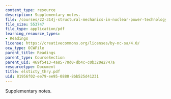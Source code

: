 ```yaml
---
content_type: resource
description: Supplementary notes.
file: /courses/22-314j-structural-mechanics-in-nuclear-power-technology-fall-2006/81956f02ee79ee9508808bb525d41231_elsticty_thry.pdf
file_size: 553747
file_type: application/pdf
learning_resource_types:
- Readings
license: https://creativecommons.org/licenses/by-nc-sa/4.0/
ocw_type: OCWFile
parent_title: Readings
parent_type: CourseSection
parent_uid: 469f5413-4a85-70d0-db4c-c0b320e2747a
resourcetype: Document
title: elsticty_thry.pdf
uid: 81956f02-ee79-ee95-0880-8bb525d41231
---
```

Supplementary notes.